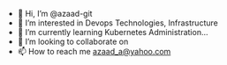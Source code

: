 - 👋 Hi, I’m @azaad-git
- 👀 I’m interested in Devops Technologies, Infrastructure
- 🌱 I’m currently learning Kubernetes Administration...
- 💞️ I’m looking to collaborate on 
- 📫 How to reach me azaad_a@yahoo.com

<!---
azaad-git/azaad-git is a ✨ special ✨ repository because its `README.md` (this file) appears on your GitHub profile.
You can click the Preview link to take a look at your changes.
--->
